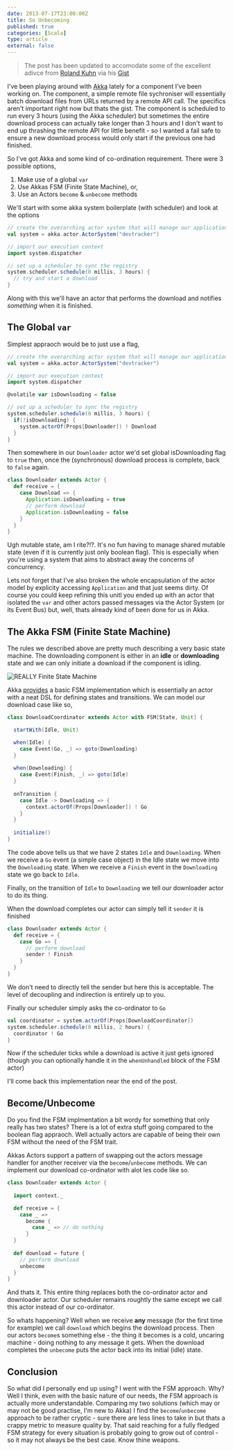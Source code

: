 ```yaml
---
date: 2013-07-17T23:00:00Z
title: So Unbecoming
published: true
categories: [Scala]
type: article
external: false
---
```


> The post has been updated to accomodate some of the excellent adivce from [Roland Kuhn](https://twitter.com/rolandkuhn) via his [Gist](https://gist.github.com/rkuhn/6061663)

I've been playing around with [Akka](http://akka.io/) lately for a component I've been working on.  The component, a simple remote file sychroniser will essentially batch download files from URLs returned by a remote API call.  The specifics aren't important right now but thats the gist.  The component is scheduled to run every 3 hours (using the Akka scheduler) but sometimes the entire download process can actually take longer than 3 hours and I don't want to end up thrashing the remote API for little benefit - so I wanted a fail safe to ensure a new download process would only start if the previous one had finished.

So I've got Akka and some kind of co-ordination requirement.  There were 3 possible options,

1. Make use of a global `var`
2. Use Akkas FSM (Finite State Machine), or,
3. Use an Actors `become` &amp; `unbecome` methods

We'll start with some akka system boilerplate (with scheduler) and look at the options

```scala
// create the overarching actor system that will manage our application
val system = akka.actor.ActorSystem("devtracker")

// import our execution context
import system.dispatcher

// set up a scheduler to sync the registry
system.scheduler.schedule(0 millis, 3 hours) {
  // try and start a download
}
```

Along with this we'll have an actor that performs the download and notifies _something_ when it is finished.

## The Global `var`

Simplest appraoch would be to just use a flag,

```scala
// create the overarching actor system that will manage our application
val system = akka.actor.ActorSystem("devtracker")

// import our execution context
import system.dispatcher

@volatile var isDownloading = false

// set up a scheduler to sync the registry
system.scheduler.schedule(0 millis, 3 hours) {
  if(!isDownloading) {
    system.actorOf(Props[Downloader]) ! Download
  }
}
```

Then somewhere in our `Downloader` actor we'd set global isDownloading flag to `true` then, once the (synchronous) download process is complete, back to `false` again.

```scala
class Downloader extends Actor {
  def receive = {
    case Download => {
      Application.isDownloading = true
      // perform download
      Application.isDownloading = false
    }
  }
}
```

Ugh mutable state, am I rite?!?.  It's no fun having to manage shared mutable state (even if it is currently just only boolean flag).  This is especially when you're using a system that aims to abstract away the concerns of concurrency.  

Lets not forget that I've also broken the whole encapsulation of the actor model by explicity accessing `Application` and that just seems dirty.  Of course you could keep refining this unitl you ended up with an actor that isolated the `var` and other actors passed messages via the Actor System (or its Event Bus) but, well, thats already kind of been done for us in Akka.

## The Akka FSM (Finite State Machine)

The rules we described above are pretty much describing a very basic state machine.  The downloading component is either in an __idle__ or __downloading__ state and we can only initiate a download if the component is idling.

![REALLY Finite State Machine](/images/blog/fsm.png)

Akka [provides](http://doc.akka.io/docs/akka/snapshot/scala/fsm.html) a basic FSM implementation which is essentially an actor with a neat DSL for defining states and transitions.  We can model our download case like so,

```scala
class DownloadCoordinator extends Actor with FSM[State, Unit] {

  startWith(Idle, Unit)

  when(Idle) {
    case Event(Go, _) => goto(Downloading)
  }
 
  when(Downloading) {
    case Event(Finish, _) => goto(Idle)
  }
 
  onTransition {
    case Idle -> Downloading => {
      context.actorOf(Props[Downloader]) ! Go
    }
  }
 
  initialize()
}
```

The code above tells us that we have 2 states `Idle` and `Downloading`.  When we receive a `Go` event (a simple case object) in the Idle state we move into the `Downloading` state.  When we receive a `Finish` event in the `Downloading` state we go back to `Idle`.

Finally, on the transition of `Idle` to `Downloading` we tell our downloader actor to do its thing.

When the download completes our actor can simply tell it `sender` it is finished

```scala
class Downloader extends Actor { 
  def receive = {
    case Go => {
      // perform download
      sender ! Finish
    }
  }
}
```

We don't need to directly tell the sender but here this is acceptable.  The level of decoupling and indirection is entirely up to you.

Finally our scheduler simply asks the co-ordinator to `Go`

```scala
val coordinator = system.actorOf(Props[DownloadCoordinator])
system.scheduler.schedule(0 millis, 2 hours) {
  coordinator ! Go
}
```

Now if the scheduler ticks while a download is active it just gets ignored (though you can optionally handle it in the `whenUnhandled` block of the FSM actor)

I'll come back this implementation near the end of the post.

## Become/Unbecome

Do you find the FSM implmentation a bit wordy for something that only really has two states?  There is a lot of extra stuff going compared to the boolean flag appraoch.  Well actually actors are capable of being their own FSM without the need of the FSM trait.

Akkas Actors support a pattern of swapping out the actors message handler for another receiver via the `become`/`unbecome` methods.  We can implement our download co-ordinator with alot les code like so.

```scala
class Downloader extends Actor {
 
  import context._

  def receive = {
    case _ =>
      become {
        case _ => // do nothing
      }
  }
 
  def download = future {
    // perform download
    unbecome
  }
}
```

And thats it.  This entire thing replaces both the co-ordinator actor and downloader actor.  Our scheduler remains roughtly the same except we call this actor instead of our co-ordinator.  

So whats happening?  Well when we receive __any__ message (for the first time for example) we call `download` which begins the download process.  Then our actors `become`s something else - the thing it becomes is a cold, uncaring machine - doing nothing to any message it gets.  When the download completes the `unbecome` puts the actor back into its initial (idle) state.

## Conclusion

So what did I personally end up using?  I went with the FSM approach.  Why? Well I think, even with the basic nature of our needs, the FSM approach is actually more understandable.  Comparing my two solutions (which may or may not be good practise, I'm new to Akka) I find the `become`/`unbecome` approach to be rather cryptic - sure there are less lines to take in but thats a crappy metric to measure quality by.  That said reaching for a fully fledged FSM strategy for every situation is probably going to grow out of control - so it may not always be the best case.  Know thine weapons.
